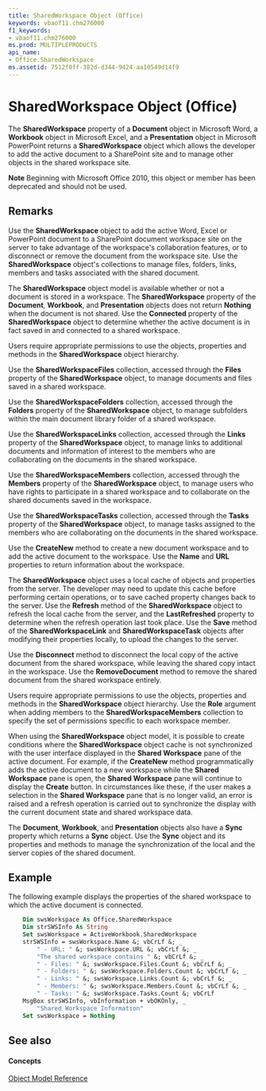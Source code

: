 ```yaml
---
title: SharedWorkspace Object (Office)
keywords: vbaof11.chm276000
f1_keywords:
- vbaof11.chm276000
ms.prod: MULTIPLEPRODUCTS
api_name:
- Office.SharedWorkspace
ms.assetid: 7512f0ff-382d-d344-9424-aa10549d14f9
---
```



# SharedWorkspace Object (Office)

The  **SharedWorkspace** property of a **Document** object in Microsoft Word, a **Workbook** object in Microsoft Excel, and a **Presentation** object in Microsoft PowerPoint returns a **SharedWorkspace** object which allows the developer to add the active document to a SharePoint site and to manage other objects in the shared workspace site.


 **Note**  Beginning with Microsoft Office 2010, this object or member has been deprecated and should not be used.


## Remarks

Use the  **SharedWorkspace** object to add the active Word, Excel or PowerPoint document to a SharePoint document workspace site on the server to take advantage of the workspace's collaboration features, or to disconnect or remove the document from the workspace site. Use the **SharedWorkspace** object's collections to manage files, folders, links, members and tasks associated with the shared document.

The  **SharedWorkspace** object model is available whether or not a document is stored in a workspace. The **SharedWorkspace** property of the **Document**, **Workbook**, and **Presentation** objects does not return **Nothing** when the document is not shared. Use the **Connected** property of the **SharedWorkspace** object to determine whether the active document is in fact saved in and connected to a shared workspace.

Users require appropriate permissions to use the objects, properties and methods in the  **SharedWorkspace** object hierarchy.

Use the  **SharedWorkspaceFiles** collection, accessed through the **Files** property of the **SharedWorkspace** object, to manage documents and files saved in a shared workspace.

Use the  **SharedWorkspaceFolders** collection, accessed through the **Folders** property of the **SharedWorkspace** object, to manage subfolders within the main document library folder of a shared workspace.

Use the  **SharedWorkspaceLinks** collection, accessed through the **Links** property of the **SharedWorkspace** object, to manage links to additional documents and information of interest to the members who are collaborating on the documents in the shared workspace.

Use the  **SharedWorkspaceMembers** collection, accessed through the **Members** property of the **SharedWorkspace** object, to manage users who have rights to participate in a shared workspace and to collaborate on the shared documents saved in the workspace.

Use the  **SharedWorkspaceTasks** collection, accessed through the **Tasks** property of the **SharedWorkspace** object, to manage tasks assigned to the members who are collaborating on the documents in the shared workspace.

Use the  **CreateNew** method to create a new document workspace and to add the active document to the workspace. Use the **Name** and **URL** properties to return information about the workspace.

The  **SharedWorkspace** object uses a local cache of objects and properties from the server. The developer may need to update this cache before performing certain operations, or to save cached property changes back to the server. Use the **Refresh** method of the **SharedWorkspace** object to refresh the local cache from the server, and the **LastRefreshed** property to determine when the refresh operation last took place. Use the **Save** method of the **SharedWorkspaceLink** and **SharedWorkspaceTask** objects after modifying their properties locally, to upload the changes to the server.

Use the  **Disconnect** method to disconnect the local copy of the active document from the shared workspace, while leaving the shared copy intact in the workspace. Use the **RemoveDocument** method to remove the shared document from the shared workspace entirely.

Users require appropriate permissions to use the objects, properties and methods in the  **SharedWorkspace** object hierarchy. Use the **Role** argument when adding members to the **SharedWorkspaceMembers** collection to specify the set of permissions specific to each workspace member.



When using the  **SharedWorkspace** object model, it is possible to create conditions where the **SharedWorkspace** object cache is not synchronized with the user interface displayed in the **Shared Workspace** pane of the active document. For example, if the **CreateNew** method programmatically adds the active document to a new workspace while the **Shared Workspace** pane is open, the **Shared Workspace** pane will continue to display the **Create** button. In circumstances like these, if the user makes a selection in the **Shared Workspace** pane that is no longer valid, an error is raised and a refresh operation is carried out to synchronize the display with the current document state and shared workspace data.

The  **Document**, **Workbook**, and **Presentation** objects also have a **Sync** property which returns a **Sync** object. Use the **Sync** object and its properties and methods to manage the synchronization of the local and the server copies of the shared document.


## Example

The following example displays the properties of the shared workspace to which the active document is connected.


```vb
    Dim swsWorkspace As Office.SharedWorkspace 
    Dim strSWSInfo As String 
    Set swsWorkspace = ActiveWorkbook.SharedWorkspace 
    strSWSInfo = swsWorkspace.Name &; vbCrLf &; _ 
        " - URL: " &; swsWorkspace.URL &; vbCrLf &; _ 
        "The shared workspace contains " &; vbCrLf &; _ 
        " - Files: " &; swsWorkspace.Files.Count &; vbCrLf &; _ 
        " - Folders: " &; swsWorkspace.Folders.Count &; vbCrLf &; _ 
        " - Links: " &; swsWorkspace.Links.Count &; vbCrLf &; _ 
        " - Members: " &; swsWorkspace.Members.Count &; vbCrLf &; _ 
        " - Tasks: " &; swsWorkspace.Tasks.Count &; vbCrLf 
    MsgBox strSWSInfo, vbInformation + vbOKOnly, _ 
        "Shared Workspace Information" 
    Set swsWorkspace = Nothing
```


## See also


#### Concepts


[Object Model Reference](../../Office-Shared-VBA/articles/reference-object-library-reference-for-office)

